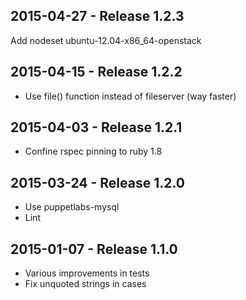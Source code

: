 ## 2015-04-27 - Release 1.2.3

Add nodeset ubuntu-12.04-x86_64-openstack

## 2015-04-15 - Release 1.2.2

- Use file() function instead of fileserver (way faster)

## 2015-04-03 - Release 1.2.1

- Confine rspec pinning to ruby 1.8

## 2015-03-24 - Release 1.2.0

- Use puppetlabs-mysql
- Lint

## 2015-01-07 - Release 1.1.0

- Various improvements in tests
- Fix unquoted strings in cases
